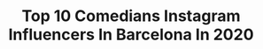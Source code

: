---
title: Top 10 Comedians Instagram Influencers In Barcelona In 2020
description: >-
  Find top comedians Instagram influencers in Barcelona in 2020. Most popular hashtags: #barcelona #comedia #humor #madrid.
platform: Instagram
hits: 12
text_top: See the top-rated Instagram accounts on inBeat.
text_bottom: Our search engine aggregates 12 Instagram influencers like this in Barcelona, Spain for you to pitch.
profiles:
  - username: "cynthiaoficial_"
    fullname: >-
      Cynthia Martinez
    bio: >-
      🎙Presentadora 🎬Actriz 📰MissBcn2007! Asesora @instituto.laser C.E.O @cynthia_microbeauty TikTok cynthiamartinez19 📩 Infocynthiaoficial@gmail.com
    location: "Spain"
    followers: 53368
    engagement: 245
    commentsToLikes: 0.085428
    id: ckap0nsjbr3w10i78xs5sqft0
    verified: true
    hashtags: "#saturday, #madrid, #influencer, #back"
  - username: "paufus"
    fullname: >-
      Paufus
    bio: >-
      Barcelona & New York Model in @newyorkmodels & @unomodels
    location: "Spain"
    followers: 57587
    engagement: 920
    commentsToLikes: 0.008923
    id: ck5qbwuh7nrpw0i11ch0l45gt
    verified: false
    hashtags: "#bater, #comedia, #humor, #universidad"
  - username: "bigotesydientes"
    fullname: >-
      LOS HERMANOS BIGOTES Y DIENTES
    bio: >-
      Comenzaron en Agosto de 1.998 con demencia cerebral. En 2.006 los adoptó su Tito @ssantiagosegura de un orfanato de Linares (Jaén).
    location: "Spain"
    followers: 111747
    engagement: 1321
    commentsToLikes: 0.023951
    id: ck6twdu40rg1o0j71rt510ypu
    verified: false
    hashtags: "#galicia, #extremadura, #cadiz, #barcelona"
  - username: "joaquin__castellano"
    fullname: >-
      Joaquín Castellano
    bio: >-
      🎭 Amante del arte, el dulce de leche y las risas 🤪 “Un Argentino en España 🇦🇷🇪🇸” Pedime tu: “VIDEO-MONÓLOGO PERSONALIZADO” 🤪👇
    location: "Spain"
    followers: 207066
    engagement: 281
    commentsToLikes: 0.036690
    id: ck1377tkna87l0i19ckxrnhaj
    verified: true
    hashtags: "#tbt, #argentinosenespa, #comedia, #unargentinoenespa"
  - username: "carlosrocalocutor"
    fullname: >-
      Carlos Roca
    bio: >-
      Hacedor de voces 🎙️🤪 Cocinillas épico 🍕⚔️ Humorista y Publicista inconformista 🤟 Fan de Jesús🔥 📩 info@carlosroca.com
    location: "Spain"
    followers: 290993
    engagement: 504
    commentsToLikes: 0.026417
    id: ckf5r35a5b9ct0j23rsae0674
    verified: true
    hashtags: "#espa, #mascotas, #parodia, #comediante"
  - username: "deandariegos"
    fullname: >-
      De Andariegos en....
    bio: >-
      💏 Maha y Pili @mahatmauriel @pilisanfor Viajamos por el Mundo y te contamos todo en 🎬 NUESTRO CANAL DE YOUTUBE 👇
    location: "Spain"
    followers: 10970
    engagement: 228
    commentsToLikes: 0.066681
    id: ck0w5qd5j4wx50i199zr9kpso
    verified: false
    hashtags: "#travelblogger, #parejasviajeras, #deandariegos, #viajeroscolombianos"
  - username: "larochulaloba"
    fullname: >-
      R O C H U   L A   L O B A 🐺💖
    bio: >-
      Business☎️ Dm/Mail📥 Tentación de @islatentaciones🌴 Cuenta Secundaria @larochulaloba3💅🏼 Siempre Flexx🐺 GO HOT🔥👇🏼
    location: "Spain"
    followers: 33607
    engagement: 283
    commentsToLikes: 0.137265
    id: ck5zz8cm3b9t00i147m4xidco
    verified: false
    hashtags: "#larochu, #tv, #hot, #espa"
  - username: "rainvart"
    fullname: >-
      Rocio Vidal
    bio: >-
      🍉 Comic book artist, breakfast lover. Spicy lovely drawings. Dibujo moñadas y tetas. ✏️@revistaeljueves 🍒@sextoriesmagazine 💫 Autora de #Machistadas
    location: "Spain"
    followers: 7513
    engagement: 824
    commentsToLikes: 0.029834
    id: ck15uy4hrp1qc0i19eyqqm17t
    verified: false
    hashtags: "#comic, #sexualidad, #digitalart, #barcelona"
  - username: "pisteketo"
    fullname: >-
      pisteketo
    bio: >-
      Influencer MAL A veces soy @eleazarillo
    location: "Spain"
    followers: 7597
    engagement: 717
    commentsToLikes: 0.033150
    id: ck8t51ss68ju70j7816pck333
    verified: false
    hashtags: "#memes, #cuarentena, #calvario, #madrid"
  - username: "petrellii"
    fullname: >-
      Ａ Ｎ Ｄ Ｒ Ｅ Ａ
    bio: >-
      𝚙𝚘𝚛 𝚊𝚑𝚘𝚛𝚊 𝚟𝚘𝚢 𝚊 𝚕𝚎𝚟𝚊𝚗𝚝𝚊𝚛𝚖𝚎 𝚢 𝚛𝚎𝚜𝚙𝚒𝚛𝚊𝚛 // 𝚝𝚛𝚊𝚝𝚘 𝚍𝚎 𝚑𝚊𝚌𝚎𝚛 𝚏𝚘𝚝𝚘𝚜 𝚋𝚘𝚗𝚒𝚝𝚊𝚜
    location: "Spain"
    followers: 9851
    engagement: 408
    commentsToLikes: 0.097906
    id: ck14hnm6rb88z0i19xx4gqm0n
    verified: false
    hashtags: "#barcelonabeach, #styleoftheday, #discoverunder10k, #ootdgoals"
---